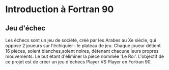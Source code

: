 # Introduction à Fortran 90
## Jeu d'échec
Les échecs sont un jeu de société, créé par les Arabes au Xe siècle, qui oppose 2 joueurs sur l'échiquier : le plateau de jeu. Chaque joueur détient 16 pièces, soient blanches,soient noires, détenant chacune leurs propres mouvements. Le but étant d'éliminer la pièce nommée 'Le Roi'. L'objectif de ce projet est de créer un jeu d'échecs Player VS Player en Fortran 90.
